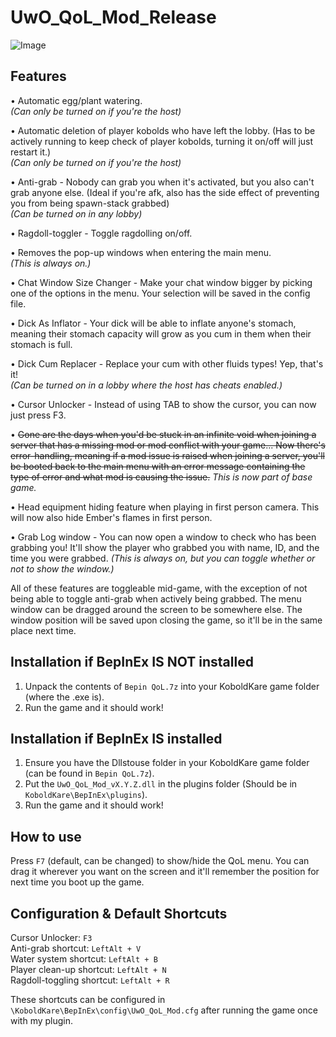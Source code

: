 # UwO_QoL_Mod_Release
![Image](https://github.com/user-attachments/assets/8e272181-fddc-4203-b641-4445eb445e42)

## Features
• Automatic egg/plant watering.  
  *(Can only be turned on if you're the host)*

• Automatic deletion of player kobolds who have left the lobby. (Has to be actively running to keep check of player kobolds, turning it on/off will just restart it.)  
  *(Can only be turned on if you're the host)*

• Anti-grab - Nobody can grab you when it's activated, but you also can't grab anyone else. (Ideal if you're afk, also has the side effect of preventing you from being spawn-stack grabbed)  
  *(Can be turned on in any lobby)*

• Ragdoll-toggler - Toggle ragdolling on/off.

• Removes the pop-up windows when entering the main menu.  
  *(This is always on.)*

• Chat Window Size Changer - Make your chat window bigger by picking one of the options in the menu. Your selection will be saved in the config file.

• Dick As Inflator - Your dick will be able to inflate anyone's stomach, meaning their stomach capacity will grow as you cum in them when their stomach is full.

• Dick Cum Replacer - Replace your cum with other fluids types! Yep, that's it!  
  *(Can be turned on in a lobby where the host has cheats enabled.)*

• Cursor Unlocker - Instead of using TAB to show the cursor, you can now just press F3.

• ~~Gone are the days when you'd be stuck in an infinite void when joining a server that has a missing mod or mod conflict with your game... Now there's error-handling, meaning if a mod issue is raised when joining a server, you'll be booted back to the main menu with an error message containing the type of error and what mod is causing the issue.~~
*This is now part of base game.*

• Head equipment hiding feature when playing in first person camera. This will now also hide Ember's flames in first person.

• Grab Log window - You can now open a window to check who has been grabbing you! It'll show the player who grabbed you with name, ID, and the time you were grabbed.
*(This is always on, but you can toggle whether or not to show the window.)*

All of these features are toggleable mid-game, with the exception of not being able to toggle anti-grab when actively being grabbed.
The menu window can be dragged around the screen to be somewhere else. The window position will be saved upon closing the game, so it'll be in the same place next time.

## Installation if BepInEx IS NOT installed
1. Unpack the contents of `Bepin QoL.7z` into your KoboldKare game folder (where the .exe is).
2. Run the game and it should work!

## Installation if BepInEx IS installed
1. Ensure you have the Dllstouse folder in your KoboldKare game folder (can be found in `Bepin QoL.7z`).
2. Put the `UwO_QoL_Mod_vX.Y.Z.dll` in the plugins folder (Should be in `KoboldKare\BepInEx\plugins`).
3. Run the game and it should work!

## How to use
Press `F7` (default, can be changed) to show/hide the QoL menu. You can drag it wherever you want on the screen and it'll remember the position for next time you boot up the game.

## Configuration & Default Shortcuts
Cursor Unlocker: `F3`  
Anti-grab shortcut: `LeftAlt + V`  
Water system shortcut: `LeftAlt + B`  
Player clean-up shortcut: `LeftAlt + N`  
Ragdoll-toggling shortcut: `LeftAlt + R`

These shortcuts can be configured in `\KoboldKare\BepInEx\config\UwO_QoL_Mod.cfg` after running the game once with my plugin.

